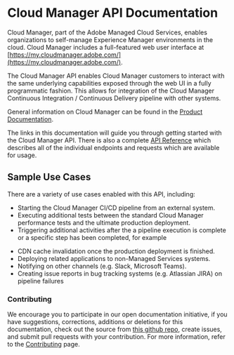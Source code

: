 # Cloud Manager API Documentation

Cloud Manager, part of the Adobe Managed Cloud Services, enables organizations to self-manage Experience Manager environments in the cloud. Cloud Manager includes a full-featured web user interface at [https://my.cloudmanager.adobe.com/](https://my.cloudmanager.adobe.com/).

The Cloud Manager API enables Cloud Manager customers to interact with the same underlying capabilities exposed through the web UI in a fully programmatic fashion. This allows for integration of the Cloud Manager Continuous Integration / Continuous Delivery pipeline with other systems.

General information on Cloud Manager can be found in the [Product Documentation]( https://www.adobe.com/go/aem_cloud_mgr_userguide_en).

The links in this documentation will guide you through getting started with the Cloud Manager API. There is also a complete [API Reference](swagger-specs/api.yaml) which describes all of the individual endpoints and requests which are available for usage.

## Sample Use Cases

There are a variety of use cases enabled with this API, including:

* Starting the Cloud Manager CI/CD pipeline from an external system.
* Executing additional tests between the standard Cloud Manager performance tests and the ultimate production deployment.
* Triggering additional activities after the a pipeline execution is complete or a specific step has been completed, for example
 - CDN cache invalidation once the production deployment is finished.
 - Deploying related applications to non-Managed Services systems.
 - Notifying on other channels (e.g. Slack, Microsoft Teams).
 - Creating issue reports in bug tracking systems (e.g. Atlassian JIRA) on pipeline failures

### Contributing

We encourage you to participate in our open documentation initiative, if you have suggestions, corrections, additions or deletions for this documentation, check out the source from [this github repo](https://github.com/AdobeDocs/cloudmanager-api-docs), create issues, and submit pull requests with your contribution. For more information, refer to the [Contributing](https://github.com/AdobeDocs/cloudmanager-api-docs/blob/master/CONTRIBUTING.md) page.


